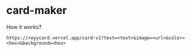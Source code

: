 # card-maker

How it works?
```
https://reyycard.vercel.app/card-v1?text=<text>&image=<url>&color=<hex>&background=<hex>
```